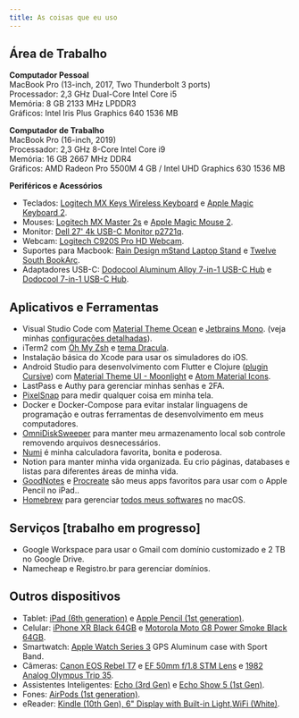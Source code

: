 ```yaml
---
title: As coisas que eu uso
---
```


## Área de Trabalho

**Computador Pessoal**  
MacBook Pro (13-inch, 2017, Two Thunderbolt 3 ports)  
Processador: 2,3 GHz Dual-Core Intel Core i5  
Memória: 8 GB 2133 MHz LPDDR3  
Gráficos: Intel Iris Plus Graphics 640 1536 MB

**Computador de Trabalho**  
MacBook Pro (16-inch, 2019)  
Processador: 2,3 GHz 8-Core Intel Core i9  
Memória: 16 GB 2667 MHz DDR4  
Gráficos: AMD Radeon Pro 5500M 4 GB / Intel UHD Graphics 630 1536 MB

**Periféricos e Acessórios**

- Teclados: [Logitech MX Keys Wireless Keyboard](https://www.logitech.com/en-us/products/keyboards/mx-keys-wireless-keyboard.html) e [Apple Magic Keyboard 2](https://www.apple.com/shop/product/MK2A3LL/A/magic-keyboard-us-english).
- Mouses: [Logitech MX Master 2s](https://www.logitech.com/en-us/eol/mx-master-2s-mouse.910-005131.html) e [Apple Magic Mouse 2](https://www.apple.com/shop/product/MK2E3AM/A/magic-mouse).
- Monitor: [Dell 27' 4k USB-C Monitor p2721q](https://www.dell.com/en-us/shop/dell-27-4k-usb-c-monitor-p2721q/apd/210-axlt/monitors-monitor-accessories).
- Webcam: [Logitech C920S Pro HD Webcam](https://www.logitech.com/en-us/products/webcams/c920s-pro-hd-webcam.960-001257.html).
- Suportes para Macbook: [Rain Design mStand Laptop Stand](https://www.raindesigninc.com/mstand.html) e [Twelve South BookArc](https://www.twelvesouth.com/products/bookarc-macbook).
- Adaptadores USB-C: [Dodocool Aluminum Alloy 7-in-1 USB-C Hub](https://www.dodocool.com/p-dc53gy-1.html) e [Dodocool 7-in-1 USB-C Hub](https://www.dodocool.com/p-dc30s.html).

## Aplicativos e Ferramentas

- Visual Studio Code com [Material Theme Ocean](https://marketplace.visualstudio.com/items?itemName=Equinusocio.vsc-material-theme) e [Jetbrains Mono](https://www.jetbrains.com/lp/mono/). (veja minhas [configurações detalhadas](https://github.com/diegocosta/setup/tree/main/vscode)).
- iTerm2 com [Oh My Zsh](https://ohmyz.sh/) e [tema Dracula](https://draculatheme.com/iterm).
- Instalação básica do Xcode para usar os simuladores do iOS.
- Android Studio para desenvolvimento com Flutter e Clojure ([plugin Cursive](https://cursive-ide.com/)) com [Material Theme UI - Moonlight](https://plugins.jetbrains.com/plugin/8006-material-theme-ui) e [Atom Material Icons](https://plugins.jetbrains.com/plugin/10044-atom-material-icons).
- LastPass e Authy para gerenciar minhas senhas e 2FA.
- [PixelSnap](https://getpixelsnap.com/) para medir qualquer coisa em minha tela.
- Docker e Docker-Compose para evitar instalar linguagens de programação e outras ferramentas de desenvolvimento em meus computadores.
- [OmniDiskSweeper](https://www.omnigroup.com/more) para manter meu armazenamento local sob controle removendo arquivos desnecessários.
- [Numi](https://numi.app/) é minha calculadora favorita, bonita e poderosa.
- Notion para manter minha vida organizada. Eu crio páginas, databases e listas para diferentes áreas de minha vida.
- [GoodNotes](https://apps.apple.com/br/app/goodnotes-5/id1444383602) e [Procreate](https://apps.apple.com/br/app/procreate/id425073498) são meus apps favoritos para usar com o Apple Pencil no iPad..
- [Homebrew](https://brew.sh) para gerenciar [todos meus softwares](https://github.com/diegocosta/setup/blob/main/Brewfile) no macOS.

## Serviços [trabalho em progresso]

- Google Workspace para usar o Gmail com domínio customizado e 2 TB no Google Drive.
- Namecheap e Registro.br para gerenciar domínios.

## Outros dispositivos

- Tablet: [iPad (6th generation)](https://support.apple.com/kb/SP774?locale=pt_BR) e [Apple Pencil (1st generation)](https://www.apple.com/shop/product/MK0C2AM/A/apple-pencil-1st-generation).
- Celular: [iPhone XR Black 64GB](https://support.apple.com/kb/SP781?locale=pt_BR) e [Motorola Moto G8 Power Smoke Black 64GB](https://www.motorola.com/we/smartphones-moto-g-power-gen-8/p?skuId=113).
- Smartwatch: [Apple Watch Series 3](https://support.apple.com/kb/SP766?viewlocale=en_US&locale=pt_BR) GPS Aluminum case with Sport Band.
- Câmeras: [Canon EOS Rebel T7](https://www.usa.canon.com/internet/portal/us/home/products/details/cameras/eos-dslr-and-mirrorless-cameras/dslr/eos-rebel-t7-ef-s-18-55mm-is-ii-kit) e [EF 50mm f/1.8 STM Lens](https://www.usa.canon.com/internet/portal/us/home/products/details/lenses/ef/standard-medium-telephoto/ef-50mm-f-1-8-stm/ef-50mm-f1-8-stm) e [1982 Analog Olympus Trip 35](https://en.wikipedia.org/wiki/Olympus_Trip_35).
- Assistentes Inteligentes: [Echo (3rd Gen)](https://www.amazon.com/all-new-Echo/dp/B07PBGN2WX?th=1) e [Echo Show 5 (1st Gen)](https://www.amazon.com/Introducing-Echo-Show-Compact-Charcoal/dp/B07HZLHPKP).
- Fones: [AirPods (1st generation)](https://support.apple.com/kb/SP750?locale=en_US).
- eReader: [Kindle (10th Gen), 6" Display with Built-in Light,WiFi (White)](https://www.amazon.com/dp/B07978J597?ref=MarsFS_KINDLE_kindle).
